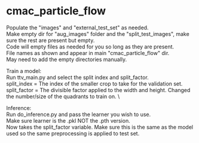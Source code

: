 # cmac_particle_flow

Populate the "images" and "external_test_set" as needed. \
Make empty dir for "aug_images" folder and the "split_test_images", make sure the rest are present but empty. \
Code will empty files as needed for you so long as they are present. \
File names as shown and appear in main "cmac_particle_flow" dir. \
May need to add the empty directories manually. 

Train a model: \
Run ttv_main.py and select the split index and split_factor. \
split_index = The index of the smaller crop to take for the validation set. \
split_factor = The divisible factor applied to the width and height. Changed the number/size of the quadrants to train on. \

Inference: \
Run do_inference.py and pass the learner you wish to use. \
Make sure learner is the .pkl NOT the .pth version. \
Now takes the split_factor variable. Make sure this is the same as the model used so the same preprocessing is applied to test set. 
